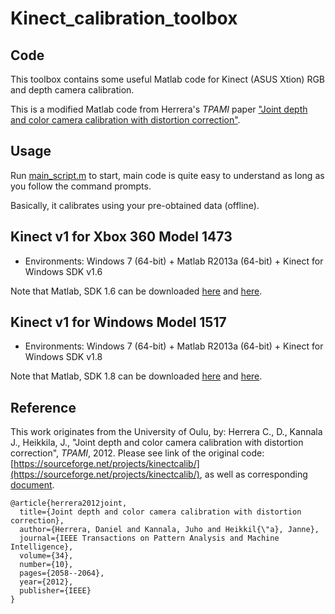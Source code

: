 # Kinect_calibration_toolbox


<section>

## Code

This toolbox contains some useful Matlab code for Kinect (ASUS Xtion) RGB and depth camera calibration.

This is a modified Matlab code from Herrera's _TPAMI_ paper ["Joint depth and color camera calibration with distortion correction"](http://ieeexplore.ieee.org/stamp/stamp.jsp?arnumber=6205765).

</section>


<section>

## Usage

Run [main_script.m](toolbox/main_script.m) to start, main code is quite easy to understand as long as you follow the command prompts.

Basically, it calibrates using your pre-obtained data (offline).

</section>


<section>

## Kinect v1 for Xbox 360 Model 1473

*   Environments: Windows 7 (64-bit) + Matlab R2013a (64-bit) + Kinect for Windows SDK v1.6

Note that Matlab, SDK 1.6 can be downloaded [here](https://www.mathworks.com/downloads/) and [here](https://www.microsoft.com/en-us/download/details.aspx?id=34808).


## Kinect v1 for Windows Model 1517

*   Environments: Windows 7 (64-bit) + Matlab R2013a (64-bit) + Kinect for Windows SDK v1.8

Note that Matlab, SDK 1.8 can be downloaded [here](https://www.mathworks.com/downloads/) and [here](https://www.microsoft.com/en-us/download/details.aspx?id=40278).

</section>


<section>

## Reference

This work originates from the University of Oulu, by:
Herrera C., D., Kannala J., Heikkila, J., "Joint depth and color camera calibration with distortion correction", _TPAMI_, 2012.
Please see link of the original code: [https://sourceforge.net/projects/kinectcalib/](https://sourceforge.net/projects/kinectcalib/), as well as corresponding [document](doc/doc_2_1.pdf).

```
@article{herrera2012joint,
  title={Joint depth and color camera calibration with distortion correction},
  author={Herrera, Daniel and Kannala, Juho and Heikkil{\"a}, Janne},
  journal={IEEE Transactions on Pattern Analysis and Machine Intelligence},
  volume={34},
  number={10},
  pages={2058--2064},
  year={2012},
  publisher={IEEE}
}
```

</section>